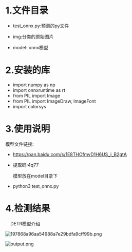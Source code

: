 # 1.文件目录

* test_onnx.py:预测的py文件

* img:分类的原始图片

* model: onnx模型 

# 2.安装的库

* import numpy as np
* import onnxruntime as rt
* from PIL import Image
* from PIL import ImageDraw, ImageFont
* import colorsys

# 3.使用说明

模型文件链接:

* https://pan.baidu.com/s/1E8THOfmvD1H6US_j_B2gtA 

* 提取码:4q77
  
  模型放在model目录下

* python3 test_onnx.py

# 4.检测结果

    DETR模型介绍

![197868a96aa54988a7e29bdfa9cff99b.png](/home/trq/data/DETR-ONNX/197868a96aa54988a7e29bdfa9cff99b.png)



![output.png](/home/trq/data/DETR-ONNX/output.png)
